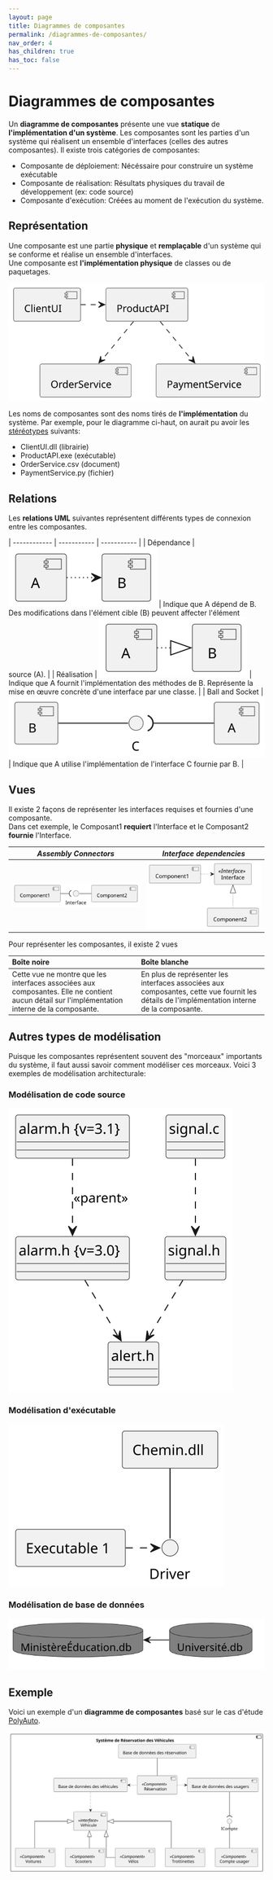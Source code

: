 ```yaml
---
layout: page
title: Diagrammes de composantes
permalink: /diagrammes-de-composantes/
nav_order: 4
has_children: true
has_toc: false
---
```


# Diagrammes de composantes

Un **diagramme de composantes** présente une vue **statique** de **l'implémentation d'un système**. Les composantes sont les parties d'un système qui réalisent un ensemble d'interfaces (celles des autres composantes). Il existe trois catégories de composantes:

- Composante de déploiement: Nécéssaire pour construire un système exécutable
- Composante de réalisation: Résultats physiques du travail de développement (ex: code source)
- Composante d'exécution: Créées au moment de l'exécution du système.

## Représentation

Une composante est une partie **physique** et **remplaçable** d'un système qui se conforme et réalise un ensemble d'interfaces.  
Une composante est **l'implémentation physique** de classes ou de paquetages.

![](/out/plant_uml/représentationComponentDiagram/représentationComponentDiagram.svg)

Les noms de composantes sont des noms tirés de **l'implémentation** du système. Par exemple, pour le diagramme ci-haut, on aurait pu avoir les [stéréotypes](../ocl-stereotypes) suivants:

- ClientUI.dll (librairie)
- ProductAPI.exe (exécutable)
- OrderService.csv (document)
- PaymentService.py (fichier)

## Relations

Les **relations UML** suivantes représentent différents types de connexion entre les composantes.

| ------------ | ----------- | ----------- |
| Dépendance | ![](/out/plant_uml/dependencyRelationshipComponent/dependencyRelationshipComponent.svg) | Indique que A dépend de B. Des modifications dans l'élément cible (B) peuvent affecter l'élément source (A). |
| Réalisation | ![](/out/plant_uml/realizationRelationshipComponent/realizationRelationshipComponent.svg) | Indique que A fournit l'implémentation des méthodes de B. Représente la mise en œuvre concrète d'une interface par une classe. |
| Ball and Socket | ![](/out/plant_uml/BallAndSocketRelationComponent/BallAndSocketRelationComponent.svg) | Indique que A utilise l'implémentation de l'interface C fournie par B. |

## Vues

Il existe 2 façons de représenter les interfaces requises et fournies d'une composante.  
Dans cet exemple, le Composant1 **requiert** l'Interface et le Composant2 **fournie** l'Interface.

|                            _Assembly Connectors_                            |                             _Interface dependencies_                              |
| :-------------------------------------------------------------------------: | :-------------------------------------------------------------------------------: |
| ![](/out/plant_uml/assemblyConnectorsExample/assemblyConnectorsExample.svg) | ![](/out/plant_uml/interfaceDependenciesExample/interfaceDependenciesExample.svg) |

Pour représenter les composantes, il existe 2 vues

| Boîte noire                                                                                                                                    | Boîte blanche                                                                                                                                |
| :--------------------------------------------------------------------------------------------------------------------------------------------- | :------------------------------------------------------------------------------------------------------------------------------------------- |
| Cette vue ne montre que les interfaces associées aux composantes. Elle ne contient aucun détail sur l'implémentation interne de la composante. | En plus de représenter les interfaces associées aux composantes, cette vue fournit les détails de l'implémentation interne de la composante. |

## Autres types de modélisation

Puisque les composantes représentent souvent des "morceaux" importants du système, il faut aussi savoir comment modéliser ces morceaux. Voici 3 exemples de modélisation architecturale:

### Modélisation de code source

![](/out/plant_uml/codeSourceModel/codeSourceModel.svg)

### Modélisation d'exécutable

![](/out/plant_uml/executableDiagram/executableDiagram.svg)

### Modélisation de base de données

![](/out/plant_uml/databaseRepresentation/databaseRepresentation.svg)

## Exemple

Voici un exemple d'un **diagramme de composantes** basé sur le cas d'étude [PolyAuto](../polyauto/).

![](/out/plant_uml/exempleDiagComponent/exempleDiagComponent.svg)

